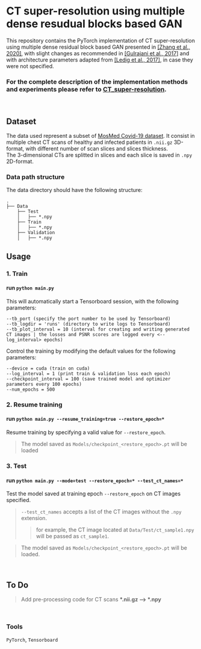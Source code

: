 # CT super-resolution using multiple dense resudual blocks based GAN

This repository contains the PyTorch implementation of CT super-resolution using multiple dense residual block based GAN presented in [[Zhang et al., 2020]](https://link.springer.com/article/10.1007/s11760-020-01790-5), with slight changes as recommended in [[Gulrajani et al., 2017]](https://arxiv.org/abs/1704.00028) and with architecture parameters adapted from [[Ledig et al., 2017]](https://arxiv.org/abs/1609.04802), in case they were not specified.

### For the complete description of the implementation methods and experiments please refer to [CT_super-resolution](https://gloria-m.github.io/super_resolution.html).  

<br/>  

## Dataset

The data used represent a subset of [MosMed Covid-19 dataset](https://journals.eco-vector.com/DD/article/view/46826). It consist in multiple chest CT scans of healthy and infected patients in `.nii.gz` 3D-format, with different number of scan slices and slices thickness.  
The 3-dimensional CTs are splitted in slices and each slice is saved in `.npy` 2D-format.

### Data path structure

The data directory should have the following structure:
```
.
├── Data
    ├── Test
    │   ├── *.npy
    ├── Train
    │   ├── *.npy
    ├── Validation
    │   ├── *.npy
```  

## Usage

### 1. Train

#### run `python main.py`  

This will automatically start a Tensorboard session, with the following parameters:  
```
--tb_port (specify the port number to be used by Tensorboard) 
--tb_logdir = 'runs' (directory to write logs to Tensorboard)  
--tb_plot_interval = 10 (interval for creating and writing generated CT images | the losses and PSNR scores are logged every <--log_interval> epochs)
```  

Control the training by modifying the default values for the following parameters:
```
--device = cuda (train on cuda)  
--log_interval = 1 (print train & validation loss each epoch)
--checkpoint_interval = 100 (save trained model and optimizer parameters every 100 epochs)
--num_epochs = 500
```

### 2. Resume training

#### run `python main.py --resume_training=true --restore_epoch=*`  
Resume training by specifying a valid value for `--restore_epoch`.  
> The model saved as `Models/checkpoint_<restore_epoch>.pt` will be loaded

### 3. Test

#### run `python main.py --mode=test --restore_epoch=* --test_ct_names=*`  
Test the model saved at training epoch `--restore_epoch` on CT images specified.
> `--test_ct_names` accepts a list of the CT images without the `.npy` extension.
> > for example, the CT image located at `Data/Test/ct_sample1.npy` will be passed as `ct_sample1`.  

> The model saved as `Models/checkpoint_<restore_epoch>.pt` will be loaded.

<br/>  

## To Do

> Add pre-processing code for CT scans __*.nii.gz  --> *.npy__   

<br/>  

### Tools  
`PyTorch`, `Tensorboard`
